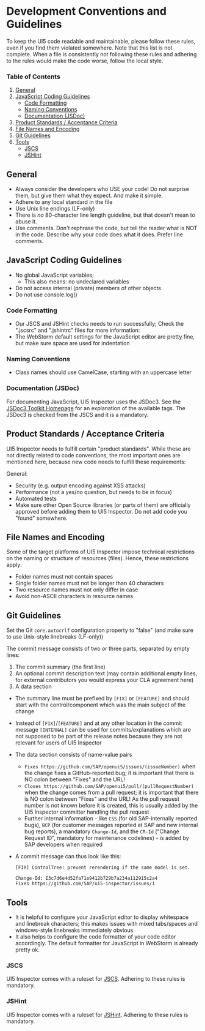 Development Conventions and Guidelines
======================================

To keep the UI5 code readable and maintainable, please follow these rules, even if you find them violated somewhere. Note that this list is not complete.
When a file is consistently not following these rules and adhering to the rules would make the code worse, follow the local style.

### Table of Contents

1.  [General](#general)
1.  [JavaScript Coding Guidelines](#javascript-coding-guidelines)
    *  [Code Formatting](#code-formatting)
    *  [Naming Conventions](#naming-conventions)
    *  [Documentation (JSDoc)](#documentation-jsdoc)
1.  [Product Standards / Acceptance Criteria](#product-standards--acceptance-criteria)
1.  [File Names and Encoding](#file-names-and-encoding)
1.  [Git Guidelines](#git-guidelines)
1.  [Tools](#tools)
    *  [JSCS](#JSCS)
    *  [JSHint](#JSHint)



General
-------

-   Always consider the developers who USE your code! Do not surprise them, but give them what they expect. And make it simple.
-   Adhere to any local standard in the file
-   Use Unix line endings (LF-only)
-   There is *no* 80-character line length guideline, but that doesn't mean to abuse it.
-   Use comments. Don't rephrase the code, but tell the reader what is NOT in the code. Describe why your code does what it does. Prefer line comments.

JavaScript Coding Guidelines
----------------------------

-   No global JavaScript variables;
    -   This also means: no undeclared variables
-   Do not access internal (private) members of other objects
-   Do not use console.log()

### Code Formatting

-   Our JSCS and JSHint checks needs to run successfully; Check the ".jscsrc" and ".jshintrc" files for more information:
-   The WebStorm default settings for the JavaScript editor are pretty fine, but make sure space are used for indentation

### Naming Conventions

-   Class names should use CamelCase, starting with an uppercase letter

### Documentation (JSDoc)

For documenting JavaScript, UI5 Inspector uses the JSDoc3. See the [JSDoc3 Toolkit Homepage](http://usejsdoc.org/) for an explanation of the available tags. The JSDoc3 is checked from the JSCS and it is a mandatory.


Product Standards / Acceptance Criteria
---------------------------------------

UI5 Inspector needs to fulfill certain "product standards". While these are not directly related to code conventions, the most important ones are mentioned here, because new code needs to fulfill these requirements:

General:

-   Security (e.g. output encoding against XSS attacks)
-   Performance (not a yes/no question, but needs to be in focus)
-   Automated tests
-   Make sure other Open Source libraries (or parts of them) are officially approved before adding them to UI5 Inspector. Do not add code you "found" somewhere.

File Names and Encoding
-----------------------

Some of the target platforms of UI5 Inspector impose technical restrictions on the naming or structure of resources (files). Hence, these restrictions apply:

-   Folder names must not contain spaces
-   Single folder names must not be longer than 40 characters
-   Two resource names must not only differ in case
-   Avoid non-ASCII characters in resource names



Git Guidelines
--------------

Set the Git `core.autocrlf` configuration property to "false" (and make sure to use Unix-style linebreaks (LF-only))

The commit message consists of two or three parts, separated by empty lines:

1.  The commit summary (the first line)
2.  An optional commit description text (may contain additional empty lines, for external contributors you would express your CLA agreement here)
3.  A data section

-   The summary line must be prefixed by `[FIX]` or `[FEATURE]` and should start with the control/component which was the main subject of the change
-   Instead of `[FIX]`/`[FEATURE]` and at any other location in the commit message `[INTERNAL]` can be used for commits/explanations which are not supposed to be part of the release notes because they are not relevant for users of UI5 Inspector
-   The data section consists of name-value pairs
	-   `Fixes https://github.com/SAP/openui5/issues/(issueNumber)` when the change fixes a GitHub-reported bug; it is important that there is NO colon between "Fixes" and the URL!
	-   `Closes https://github.com/SAP/openui5/pull/(pullRequestNumber)` when the change comes from a pull request; it is important that there is NO colon between "Fixes" and the URL! As the pull request number is not known before it is created, this is usually added by the UI5 Inspector committer handling the pull request
    -   Further internal information - like `CSS` (for old SAP-internally reported bugs), `BCP` (for customer messages reported at SAP and new internal bug reports), a mandatory `Change-Id`, and the `CR-Id` ("Change Request ID", mandatory for maintenance codelines) - is added by SAP developers when required
-   A commit message can thus look like this:

    ``` wiki
    [FIX] ControlTree: prevent rerendering if the same model is set.

    Change-Id: I3c7d6e4d52fa71e9412b729b7a234a112915c2a4
    Fixes https://github.com/SAP/ui5-inspector/issues/1
    ```


Tools
-----

-   It is helpful to configure your JavaScript editor to display whitespace and linebreak characters; this makes issues with mixed tabs/spaces and windows-style linebreaks immediately obvious
-   It also helps to configure the code formatter of your code editor accordingly. The default formatter for JavaScript in WebStorm is already pretty ok.

### JSCS

UI5 Inspector comes with a ruleset for [JSCS](http://jscs.info/). Adhering to these rules is mandatory.

### JSHint

UI5 Inspector comes with a ruleset for [JSHint](http://jshint.com/docs/). Adhering to these rules is mandatory.
